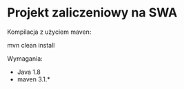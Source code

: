 Projekt zaliczeniowy na SWA
=====
Kompilacja z użyciem maven:

mvn clean install

Wymagania:
* Java 1.8
* maven 3.1.*
